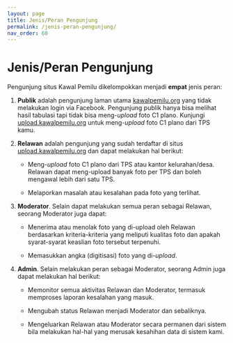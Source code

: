 ```yaml
---
layout: page
title: Jenis/Peran Pengunjung
permalink: /jenis-peran-pengunjung/
nav_order: 60
---
```


# Jenis/Peran Pengunjung

Pengunjung situs Kawal Pemilu dikelompokkan menjadi **empat** jenis peran:

1. **Publik** adalah pengunjung laman utama
   [kawalpemilu.org](https://kawalpemilu.org) yang tidak melakukan
   login via Facebook. Pengunjung publik hanya bisa melihat hasil tabulasi tapi
   tidak bisa meng-*upload* foto C1 plano. Kunjungi
   [upload.kawalpemilu.org](https://upload.kawalpemilu.org) untuk meng-*upload*
   foto C1 plano dari TPS kamu.

2. **Relawan** adalah pengunjung yang sudah terdaftar di situs
   [upload.kawalpemilu.org](https://upload.kawalpemilu.org) dan dapat melakukan
   hal berikut:

   * Meng-*upload* foto C1 plano dari TPS atau kantor kelurahan/desa.
     Relawan dapat meng-upload banyak foto per TPS dan boleh mengawal lebih
     dari satu TPS.

   * Melaporkan masalah atau kesalahan pada foto yang terlihat.

3. **Moderator**. Selain dapat melakukan semua peran sebagai Relawan, seorang
   Moderator juga dapat:

   * Menerima atau menolak foto yang di-upload oleh Relawan berdasarkan
     kriteria-kriteria yang meliputi kualitas foto dan apakah syarat-syarat
     keaslian foto tersebut terpenuhi.

   * Memasukkan angka (digitisasi) foto yang di-*upload*.

4. **Admin**. Selain melakukan peran sebagai Moderator, seorang Admin juga
   dapat melakukan hal berikut:

   * Memonitor semua aktivitas Relawan dan Moderator, termasuk memproses
     laporan kesalahan yang masuk.

   * Mengubah status Relawan menjadi Moderator dan sebaliknya.

   * Mengeluarkan Relawan atau Moderator secara permanen dari sistem bila
     melakukan hal-hal yang merusak kesahihan data di sistem kami.

